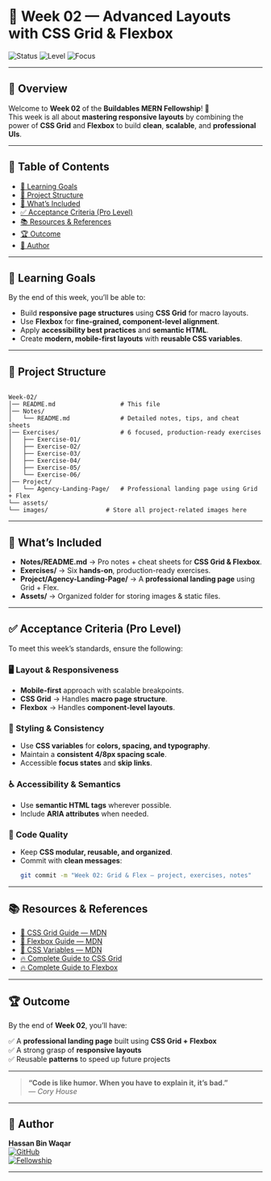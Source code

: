 
# 🌟 Week 02 — Advanced Layouts with CSS Grid & Flexbox

![Status](https://img.shields.io/badge/Status-Active-success?style=for-the-badge)
![Level](https://img.shields.io/badge/Level-Intermediate-blue?style=for-the-badge)
![Focus](https://img.shields.io/badge/Focus-Responsive%20Design-orange?style=for-the-badge)

---

## 🚀 Overview

Welcome to **Week 02** of the **Buildables MERN Fellowship**! 🚀  
This week is all about **mastering responsive layouts** by combining the power of **CSS Grid** and **Flexbox** to build **clean**, **scalable**, and **professional UIs**.

---

## 📑 Table of Contents

- [🎯 Learning Goals](#-learning-goals)
- [📂 Project Structure](#-project-structure)
- [🔎 What’s Included](#-whats-included)
- [✅ Acceptance Criteria (Pro Level)](#-acceptance-criteria-pro-level)
- [📚 Resources & References](#-resources--references)
- [🏆 Outcome](#-outcome)
- [👤 Author](#-author)

---

## 🎯 Learning Goals

By the end of this week, you’ll be able to:

- Build **responsive page structures** using **CSS Grid** for macro layouts.
- Use **Flexbox** for **fine-grained, component-level alignment**.
- Apply **accessibility best practices** and **semantic HTML**.
- Create **modern, mobile-first layouts** with **reusable CSS variables**.

---

## 📂 Project Structure

```

Week-02/
│── README.md                  # This file
│── Notes/
│   └── README.md              # Detailed notes, tips, and cheat sheets
│── Exercises/                 # 6 focused, production-ready exercises
│   ├── Exercise-01/
│   ├── Exercise-02/
│   ├── Exercise-03/
│   ├── Exercise-04/
│   ├── Exercise-05/
│   └── Exercise-06/
│── Project/
│   └── Agency-Landing-Page/   # Professional landing page using Grid + Flex
└── assets/
└── images/                # Store all project-related images here

````

---

## 🔎 What’s Included

- **Notes/README.md** → Pro notes + cheat sheets for **CSS Grid & Flexbox**.
- **Exercises/** → Six **hands-on**, production-ready exercises.
- **Project/Agency-Landing-Page/** → A **professional landing page** using Grid + Flex.
- **Assets/** → Organized folder for storing images & static files.

---

## ✅ Acceptance Criteria (Pro Level)

To meet this week’s standards, ensure the following:

### 🖥️ Layout & Responsiveness
- **Mobile-first** approach with scalable breakpoints.
- **CSS Grid** → Handles **macro page structure**.
- **Flexbox** → Handles **component-level layouts**.

### 🎨 Styling & Consistency
- Use **CSS variables** for **colors, spacing, and typography**.
- Maintain a **consistent 4/8px spacing scale**.
- Accessible **focus states** and **skip links**.

### ♿ Accessibility & Semantics
- Use **semantic HTML tags** wherever possible.
- Include **ARIA attributes** when needed.

### 🧹 Code Quality
- Keep **CSS modular, reusable, and organized**.
- Commit with **clean messages**:
    ```bash
    git commit -m "Week 02: Grid & Flex — project, exercises, notes"
    ```

---

## 📚 Resources & References

* [📘 CSS Grid Guide — MDN](https://developer.mozilla.org/en-US/docs/Web/CSS/CSS_Grid_Layout)
* [📘 Flexbox Guide — MDN](https://developer.mozilla.org/en-US/docs/Learn/CSS/CSS_layout/Flexbox)
* [🎨 CSS Variables — MDN](https://developer.mozilla.org/en-US/docs/Web/CSS/Using_CSS_custom_properties)
* [🔥 Complete Guide to CSS Grid](https://css-tricks.com/snippets/css/complete-guide-grid/)
* [🔥 Complete Guide to Flexbox](https://css-tricks.com/snippets/css/a-guide-to-flexbox/)

---

## 🏆 Outcome

By the end of **Week 02**, you’ll have:

✅ A **professional landing page** built using **CSS Grid + Flexbox**  
✅ A strong grasp of **responsive layouts**  
✅ Reusable **patterns** to speed up future projects

---

> **“Code is like humor. When you have to explain it, it’s bad.”**  
> — *Cory House*

---

## 👤 Author

**Hassan Bin Waqar**  
[![GitHub](https://img.shields.io/badge/GitHub-Profile-181717?style=for-the-badge&logo=github)](https://github.com/Hassan-Bin-Waqar)  
[![Fellowship](https://img.shields.io/badge/Fellowship-Buildables%20MERN%20Track-blue?style=for-the-badge)](https://github.com/Hassan-Bin-Waqar/buildables-mern-fellowship)

---


